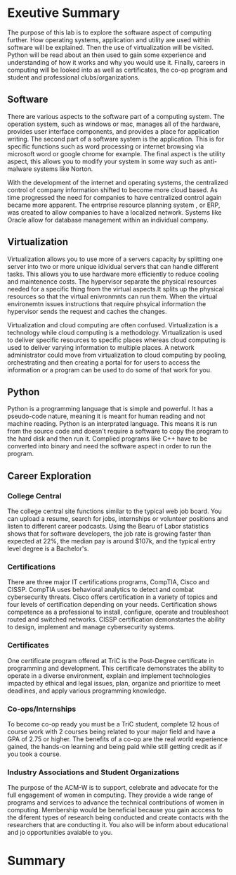 # Exeutive Summary
The purpose of this lab is to explore the software aspect of computing further. How operating systems, application and utility are used within software will be explained. Then the use of virtualization will be visited. Python will be read about an then used to gain some experience and understanding of how it works and why you would use it. Finally, careers in computing will be looked into as well as certificates, the co-op program and student and professional clubs/organizations.

## Software
There are various aspects to the software part of a computing system. The operation system, such as windows or mac, manages all of the hardware, provides user interface components, and provides a place for application writing. The second part of a software system is the application. This is for specific functions such as word processing or internet browsing via microsoft word or google chrome for example. The final aspect is the utility aspect, this allows you to modify your system in some way such as anti-malware systems like Norton. 

With the development of the internet and operating systems, the centralized control of company information shifted to become more cloud based. As time progressed the need for companies to have centralized control again became more apparent. The entrprise resource planning system , or ERP, was created to allow companies to have a localized network. Systems like Oracle allow for database management within an individual company. 

## Virtualization
Virtualization allows you to use more of a servers capacity by splitting one server into two or more unique idividual servers that can handle different tasks. This allows you to use hardware more efficiently to reduce cooling and maintenence costs. The hypervisor separate the physical resources needed for a specific thing from the virtual aspects.It splits up the physical resources so that the virtual enivronmnts can run them. When the virtual environemtn issues instructions that require phsyical information the hypervisor sends the request and caches the changes.

Virtualization and cloud computing are often confused. Virtualization is a technology while cloud computing is a methodology. Virtualization is used to deliver specific resources to specific places whereas cloud computing is used to deliver varying information to multiple places. A network administrator could move from virtualization to cloud computing by pooling, orchestrating and then creating a portal for for users to access the information or a program can be used to do some of that work for you. 

## Python
Python is a programming language that is simple and powerful. It has a pseudo-code nature, meaning it is meant for human reading and not machine reading. Python is an interprated language. This means it is run from the source code and doesn't require a software to copy the program to the hard disk and then run it. Complied programs like C++ have to be converted into binary and need the software aspect in order to run the program. 

## Career Exploration
### College Central
The college central site functions similar to the typical web job board. You can upload a resume, search for jobs, internships or volunteer positions and listen to different career podcasts. 
Using the Bearu of Labor statistics shows that for software developers, the job rate is growing faster than expected at 22%, the median pay is around $107k, and the typical entry level degree is a Bachelor's. 

### Certifications
There are three major IT certifications programs, CompTIA, Cisco and CISSP. CompTIA uses behavioral analytics to detect and combat cybersecurity threats. Cisco offers certification in a variety of topics and four levels of certification depending on your needs. Certification shows competence as a professional to install, configure, operate and troubleshoot routed and switched networks. CISSP certification demonstartes the ability to design, implement and manage cybersecurity systems. 

### Certificates 
One certificate program offered at TriC is the Post-Degree certificate in programming and development. This certificate demonstrates the ability to operate in a diverse environment, explain and implement technologies impacted by ethical and legal issues, plan, organize and prioritize to meet deadlines, and apply various programming knowledge. 

### Co-ops/Internships
To become co-op ready you must be a TriC student, complete 12 hous of course work with 2 courses being related to your major field and have a GPA of 2.75 or higher. The benefits of a co-op are the real world experience gained, the hands-on learning and being paid while still getting credit as if you took a course. 

### Industry Associations and Student Organizations
The purpose of the ACM-W is to support, celebrate and advocate for the full engagement of women in computing. They provide a wide range of programs and services to advance the technical contributions of women in computing. Membership would be beneficial because you gain acccess to the diferent types of research being conducted and create contacts with the researchers that are conducting it. You also will be inform about educational and jo opportunities avaiable to you. 

# Summary
